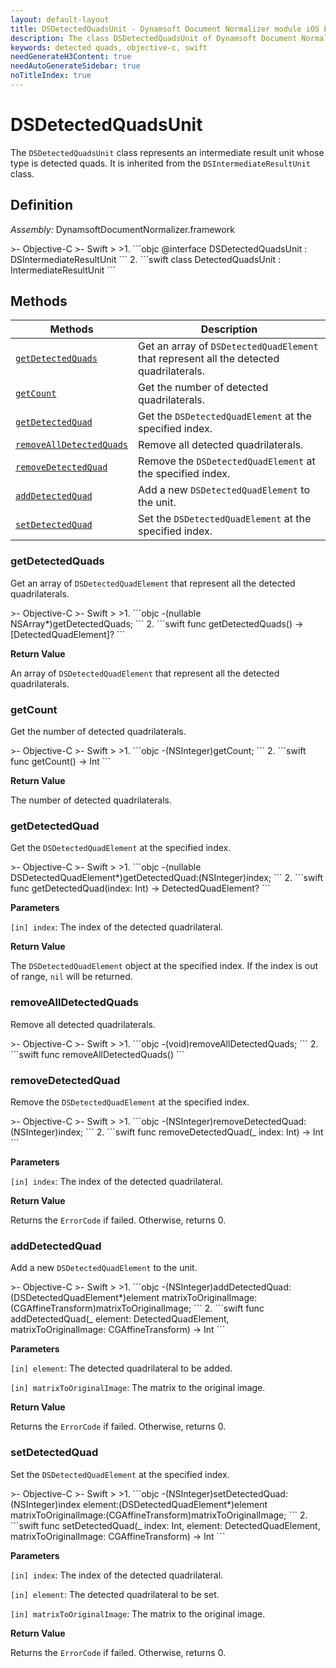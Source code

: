 ```yaml
---
layout: default-layout
title: DSDetectedQuadsUnit - Dynamsoft Document Normalizer module iOS Edition API Reference
description: The class DSDetectedQuadsUnit of Dynamsoft Document Normalizer module represents an intermediate result unit whose type is detected quads. It is inherited from the DSIntermediateResultUnit class.
keywords: detected quads, objective-c, swift
needGenerateH3Content: true
needAutoGenerateSidebar: true
noTitleIndex: true
---
```


# DSDetectedQuadsUnit

The `DSDetectedQuadsUnit` class represents an intermediate result unit whose type is detected quads. It is inherited from the `DSIntermediateResultUnit` class.

## Definition

*Assembly:* DynamsoftDocumentNormalizer.framework

<div class="sample-code-prefix"></div>
>- Objective-C
>- Swift
>
>1. 
```objc
@interface DSDetectedQuadsUnit : DSIntermediateResultUnit
```
2. 
```swift
class DetectedQuadsUnit : IntermediateResultUnit
```

## Methods

| Methods | Description |
| ------- | ----------- |
| [`getDetectedQuads`](#getdetectedquads) | Get an array of `DSDetectedQuadElement` that represent all the detected quadrilaterals. |
| [`getCount`](#getcount) | Get the number of detected quadrilaterals. |
| [`getDetectedQuad`](#getdetectedquad) | Get the `DSDetectedQuadElement` at the specified index. |
| [`removeAllDetectedQuads`](#removealldetectedquads) | Remove all detected quadrilaterals. |
| [`removeDetectedQuad`](#removedetectedquad) | Remove the `DSDetectedQuadElement` at the specified index. |
| [`addDetectedQuad`](#adddetectedquad) | Add a new `DSDetectedQuadElement` to the unit. |
| [`setDetectedQuad`](#setdetectedquad) | Set the `DSDetectedQuadElement` at the specified index. |

### getDetectedQuads

Get an array of `DSDetectedQuadElement` that represent all the detected quadrilaterals.

<div class="sample-code-prefix"></div>
>- Objective-C
>- Swift
>
>1. 
```objc
-(nullable NSArray<DSDetectedQuadElement*>*)getDetectedQuads;
```
2. 
```swift
func getDetectedQuads() -> [DetectedQuadElement]?
```

**Return Value**

An array of `DSDetectedQuadElement` that represent all the detected quadrilaterals.

### getCount

Get the number of detected quadrilaterals.

<div class="sample-code-prefix"></div>
>- Objective-C
>- Swift
>
>1. 
```objc
-(NSInteger)getCount;
```
2. 
```swift
func getCount() -> Int
```

**Return Value**

The number of detected quadrilaterals.

### getDetectedQuad

Get the `DSDetectedQuadElement` at the specified index.

<div class="sample-code-prefix"></div>
>- Objective-C
>- Swift
>
>1. 
```objc
-(nullable DSDetectedQuadElement*)getDetectedQuad:(NSInteger)index;
```
2. 
```swift
func getDetectedQuad(index: Int) -> DetectedQuadElement?
```

**Parameters**

`[in] index`: The index of the detected quadrilateral.

**Return Value**

The `DSDetectedQuadElement` object at the specified index. If the index is out of range, `nil` will be returned.

### removeAllDetectedQuads

Remove all detected quadrilaterals.

<div class="sample-code-prefix"></div>
>- Objective-C
>- Swift
>
>1. 
```objc
-(void)removeAllDetectedQuads;
```
2. 
```swift
func removeAllDetectedQuads()
```

### removeDetectedQuad

Remove the `DSDetectedQuadElement` at the specified index.

<div class="sample-code-prefix"></div>
>- Objective-C
>- Swift
>
>1. 
```objc
-(NSInteger)removeDetectedQuad:(NSInteger)index;
```
2. 
```swift
func removeDetectedQuad(_ index: Int) -> Int
```

**Parameters**

`[in] index`: The index of the detected quadrilateral.

**Return Value**

Returns the `ErrorCode` if failed. Otherwise, returns 0.

### addDetectedQuad

Add a new `DSDetectedQuadElement` to the unit.

<div class="sample-code-prefix"></div>
>- Objective-C
>- Swift
>
>1. 
```objc
-(NSInteger)addDetectedQuad:(DSDetectedQuadElement*)element
      matrixToOriginalImage:(CGAffineTransform)matrixToOriginalImage;
```
2. 
```swift
func addDetectedQuad(_ element: DetectedQuadElement, matrixToOriginalImage: CGAffineTransform) -> Int
```

**Parameters**

`[in] element`: The detected quadrilateral to be added.

`[in] matrixToOriginalImage`: The matrix to the original image.

**Return Value**

Returns the `ErrorCode` if failed. Otherwise, returns 0.

### setDetectedQuad

Set the `DSDetectedQuadElement` at the specified index.

<div class="sample-code-prefix"></div>
>- Objective-C
>- Swift
>
>1. 
```objc
-(NSInteger)setDetectedQuad:(NSInteger)index
                    element:(DSDetectedQuadElement*)element
      matrixToOriginalImage:(CGAffineTransform)matrixToOriginalImage;
```
2. 
```swift
func setDetectedQuad(_ index: Int, element: DetectedQuadElement, matrixToOriginalImage: CGAffineTransform) -> Int
```

**Parameters**

`[in] index`: The index of the detected quadrilateral.

`[in] element`: The detected quadrilateral to be set.

`[in] matrixToOriginalImage`: The matrix to the original image.

**Return Value**

Returns the `ErrorCode` if failed. Otherwise, returns 0.
